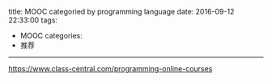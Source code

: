 title: MOOC categoried by programming language
date: 2016-09-12 22:33:00
tags:
- MOOC
categories:
- 推荐
---

<https://www.class-central.com/programming-online-courses>